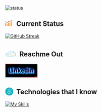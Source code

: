 
<img src="https://scontent.fdac8-1.fna.fbcdn.net/v/t39.30808-6/401771064_1031053714809590_4180809092584086634_n.jpg?stp=dst-jpg_s960x960&_nc_cat=104&ccb=1-7&_nc_sid=783fdb&_nc_eui2=AeEPGOPlxirwjqW9lbKVEY3sOe1l0t69MDk57WXS3r0wOSnI0YunF_0_vR1M4JhbFIqJF3MApm3PT6ykfaQ5_xDc&_nc_ohc=hbXgE7Jp8JgAX9tJhNm&_nc_ht=scontent.fdac8-1.fna&oh=00_AfCu2E2jEmkbluKbcSpMx6kN_FGkjVre_QWnZcfy9GZiog&oe=65785880" alt="status">

<h2> <img style="margin-right: 10px" width="20px" src="./images/status2.png" alt="status">  Current Status</h2>

[![GitHub Streak](https://github-readme-streak-stats.herokuapp.com?user=mohammad-anar&theme=neon-dark&hide_border=true&date_format=M%20j%5B%2C%20Y%5D)](https://git.io/streak-stats)

<h2> <img style="margin-right: 10px; margin-bottom:-8px" width="35px" src="./images/socials2.png" alt="status">Reachme Out</h2>
<a href="http://www.linkedin.com">
<img 
style="border-width: 1px; 
  border-style: solid; 
  border-image: linear-gradient(to top right, #1B9CFC,#ff0000, #1B9CFC); 
  border-image-slice: 1;"
   width="100px" 
   src="./images/linkedinbutton.png" 
   alt="status">
  </a>   
  
<h2> <img style="margin-right: 10px; margin-bottom:-4px" width="25px" src="./images/technology.png" alt="status">Technologies that I know</h2>


[![My Skills](https://skillicons.dev/icons?i=react,tailwind,nodejs,express,mongodb,firebase,next,js,html,css&theme=dark)](https://skillicons.dev)




